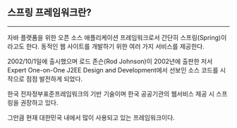 ## 스프링 프레임워크란?

---

자바 플랫폼을 위한 오픈 소스 애플리케이션 프레임워크로서 간단히 스프링(Spring)이라고도 한다. 동적인 웹 사이트를 개발하기 위한 여러 가지 서비스를 제공한다.

2002/10/1일에 출시했으며 로드 존슨(Rod Johnson)이 2002년에 출판한 저서 Expert One-on-One J2EE Design and Development에서 선보인 소스 코드를 시작으로 점점 발전하게 되었다.

한국 전자정부표준프레임워크의 기반 기술이며 한국 공공기관의 웹서비스 제공 시 스프링을 권장하고 있다.

그만큼 현재 대한민국 내에서 많이 사용되고 있는 프레임워크이다.
